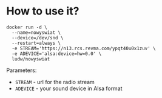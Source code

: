 # How to use it?
```
docker run -d \
  --name=nowyswiat \
  --device=/dev/snd \
  --restart=always \
  -e STREAM='https://n13.rcs.revma.com/ypqt40u0x1zuv' \
  -e ADEVICE='alsa:device=hw=0.0' \
  ludw/nowyswiat
```
Parameters:
* `STREAM` - url for the radio stream
* `ADEVICE` - your sound device in Alsa format
